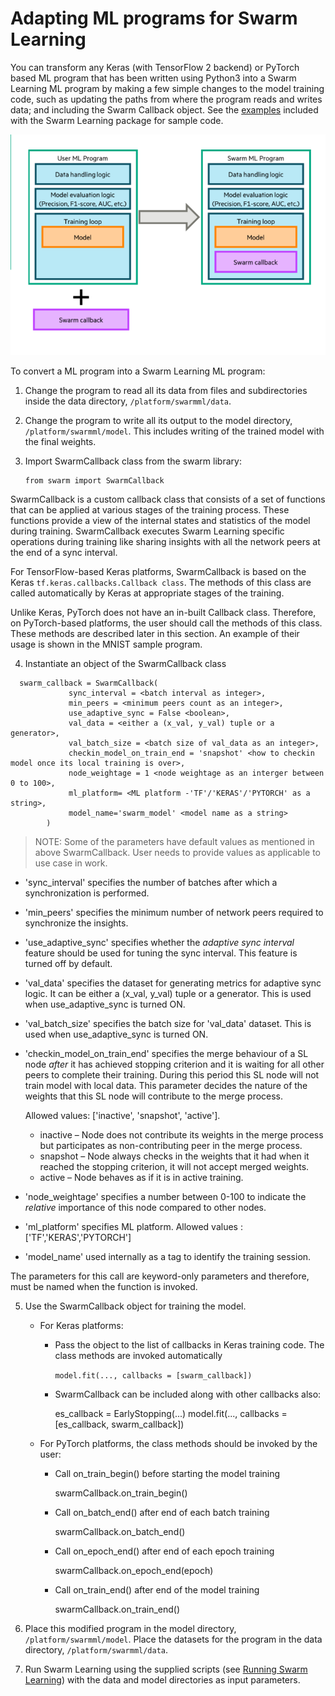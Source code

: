 # Adapting ML programs for Swarm Learning 

You can transform any Keras (with TensorFlow 2 backend) or PyTorch based ML
program that has been written using Python3 into a Swarm Learning ML
program by making a few simple changes to the model training code, such
as updating the paths from where the program reads and writes data; and
including the Swarm Callback object. See the [examples](../examples) included with the
Swarm Learning package for sample code.

![](images/sl_ml_algorithm.png)

To convert a ML program into a Swarm Learning ML program:

1.  Change the program to read all its data from files and
    subdirectories inside the data directory, ``/platform/swarmml/data``.

2.  Change the program to write all its output to the model directory,
    ``/platform/swarmml/model``. This includes writing of the trained model
    with the final weights.

3.  Import SwarmCallback class from the swarm library:

        from swarm import SwarmCallback

 SwarmCallback is a custom callback class that consists of a set of
 functions that can be applied at various stages of the training
 process. These functions provide a view of the internal states and
 statistics of the model during training. SwarmCallback executes Swarm
 Learning specific operations during training like sharing insights
 with all the network peers at the end of a sync interval.

 For TensorFlow-based Keras platforms, SwarmCallback is based on the
 Keras ``tf.keras.callbacks.Callback class``. The methods of this class are
 called automatically by Keras at appropriate stages of the training.

 Unlike Keras, PyTorch does not have an in-built Callback class.
 Therefore, on PyTorch-based platforms, the user should call the
 methods of this class. These methods are described later in this
 section. An example of their usage is shown in the MNIST sample
 program.
     
   4.  Instantiate an object of the SwarmCallback class

      swarm_callback = SwarmCallback(
                 sync_interval = <batch interval as integer>,
                 min_peers = <minimum peers count as an integer>,
                 use_adaptive_sync = False <boolean>,
                 val_data = <either a (x_val, y_val) tuple or a generator>,
                 val_batch_size = <batch size of val_data as an integer>,
                 checkin_model_on_train_end = 'snapshot' <how to checkin model once its local training is over>,
                 node_weightage = 1 <node weightage as an interger between 0 to 100>,
                 ml_platform= <ML platform -'TF'/'KERAS'/'PYTORCH' as a string>, 
                 model_name='swarm_model' <model name as a string>
            )

>NOTE: Some of the parameters have default values as mentioned in above SwarmCallback. User needs to provide values as applicable to use case in work. 

-   'sync_interval' specifies the number of batches after which a
    synchronization is performed.
-   'min_peers' specifies the minimum number of network peers required to
    synchronize the insights.
-   'use_adaptive_sync' specifies whether the *adaptive sync interval*
    feature should be used for tuning the sync interval. This feature is
    turned off by default.
-   'val_data' specifies the dataset for generating metrics for adaptive sync logic. It can be either a (x_val, y_val) tuple or a generator. This is used
    when use_adaptive_sync is turned ON.
-   'val_batch_size' specifies the batch size for 'val_data' dataset. This is used when use_adaptive_sync is turned ON.
-   'checkin_model_on_train_end' specifies the merge behaviour of a SL node *after* it has achieved stopping criterion and it is waiting for all other peers to complete their training. During this period this SL node will not train model with local data. This parameter decides the nature of the weights that this SL node will contribute to the merge process. 

    Allowed values: ['inactive', 'snapshot', 'active'].
    - inactive – Node does not contribute its weights in the merge process but participates as non-contributing peer in the merge process.
    - snapshot – Node always checks in the weights that it had when it reached the stopping criterion, it will not accept merged weights. 
    - active – Node behaves as if it is in active training. 
-   'node_weightage' specifies a number between 0-100 to indicate the *relative* importance of this node compared to other nodes.
-   'ml_platform' specifies ML platform. Allowed values :['TF','KERAS','PYTORCH']
-   'model_name' used internally as a tag to identify the training session.   


 The parameters for this call are keyword-only parameters and
 therefore, must be named when the function is invoked. 

5.  Use the SwarmCallback object for training the model.

    -   For Keras platforms:

        -   Pass the object to the list of callbacks in Keras training
            code. The class methods are invoked automatically

             ``model.fit(..., callbacks = [swarm_callback])``

        -   SwarmCallback can be included along with other callbacks also:

             es_callback = EarlyStopping(...)
               model.fit(..., callbacks = [es_callback, swarm_callback])

    -   For PyTorch platforms, the class methods should be invoked by the user:

        -    Call on_train_begin() before starting the model training

             swarmCallback.on_train_begin()

        -   Call on_batch_end() after end of each batch training

            swarmCallback.on_batch_end()

        -   Call on_epoch_end() after end of each epoch training

            swarmCallback.on_epoch_end(epoch)

        -   Call on_train_end() after end of the model training

            swarmCallback.on_train_end()

6.  Place this modified program in the model directory,
    ``/platform/swarmml/model``. Place the datasets for the program in the
    data directory, ``/platform/swarmml/data``.

7.  Run Swarm Learning using the supplied scripts (see [Running Swarm Learning](RunningSL.md)) with the data and model directories as input parameters.

